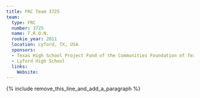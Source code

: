 ```yaml
---
title: FRC Team 3725
team:
  type: FRC
  number: 3725
  name: T.R.O.N.
  rookie_year: 2011
  location: Lyford, TX, USA
  sponsors:
  - Texas High School Project Fund of the Communities Foundation of Texas
  - Lyford High School
  links:
    Website:
---
```


{% include remove_this_line_and_add_a_paragraph %}